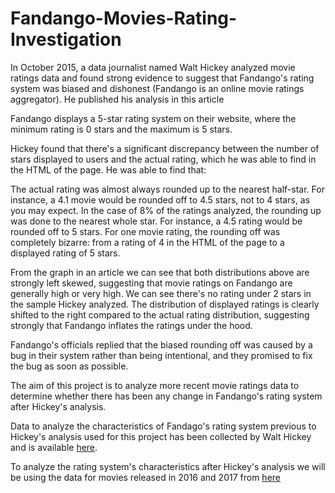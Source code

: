 # Fandango-Movies-Rating-Investigation

In October 2015, a data journalist named Walt Hickey analyzed movie ratings data and found strong evidence to suggest that Fandango's rating system was biased and dishonest (Fandango is an online movie ratings aggregator). He published his analysis in this article

Fandango displays a 5-star rating system on their website, where the minimum rating is 0 stars and the maximum is 5 stars.

Hickey found that there's a significant discrepancy between the number of stars displayed to users and the actual rating, which he was able to find in the HTML of the page. He was able to find that:

The actual rating was almost always rounded up to the nearest half-star. For instance, a 4.1 movie would be rounded off to 4.5 stars, not to 4 stars, as you may expect.
In the case of 8% of the ratings analyzed, the rounding up was done to the nearest whole star. For instance, a 4.5 rating would be rounded off to 5 stars.
For one movie rating, the rounding off was completely bizarre: from a rating of 4 in the HTML of the page to a displayed rating of 5 stars.

From the graph in an article we can see that both distributions above are strongly left skewed, suggesting that movie ratings on Fandango are generally high or very high. We can see there's no rating under 2 stars in the sample Hickey analyzed. The distribution of displayed ratings is clearly shifted to the right compared to the actual rating distribution, suggesting strongly that Fandango inflates the ratings under the hood.


Fandango's officials replied that the biased rounding off was caused by a bug in their system rather than being intentional, and they promised to fix the bug as soon as possible.


The aim of this project is to analyze more recent movie ratings data to determine whether there has been any change in Fandango's rating system after Hickey's analysis.

Data to analyze the characteristics of Fandago's rating system previous to Hickey's analysis used for this project has been collected by Walt Hickey and is available [here](https://github.com/fivethirtyeight/data/tree/master/fandango).

To analyze the rating system's characteristics after Hickey's analysis we will be using the data for movies released in 2016 and 2017 from [here](https://github.com/mircealex/Movie_ratings_2016_17)
